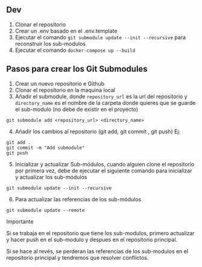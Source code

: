 ## Dev

1. Clonar el repositorio
2. Crear un .env basado en el .env.template
3. Ejecutar el comando `git submodule update --init --recursive` para reconstruir los sub-modulos
4. Ejecutar el comando `docker-compose up --build`

## Pasos para crear los Git Submodules

1. Crear un nuevo repositorio e Github
2. Clonar el repositorio en la maquina local
3. Añadir el submodule, donde `repository_url` es la url del repositorio y `directory_name` es el nombre de la carpeta donde quieres que se guarde el sub-modulo (no debe de existir en el proyecto)

```
git submodule add <repository_url> <directory_name>
```

4. Añadir los cambios al repositorio (git add, git commit , git push) Ej:

```
git add .
git commit -m "Add submodule"
git push
```

5. Inicializar y actualizar Sub-módulos, cuando alguien clone el repositorio por primera vez, debe de ejecutar el siguiente comando para inicializar y actualizar los sub-módulos

```
git submodule update --init --recursive
```
6. Para actualizar las referencias de los sub-módulos
```
git submodule update --remote
```

Importante

Si se trabaja en el repositorio que tiene los sub-modulos, primero actualizar y hacer push en el sub-modulo y despues en el repositorio principal.

Si se hace al revés, se perderan las referencias de los sub-modulos en el repositorio principal y tendremos que resolver conflictos.